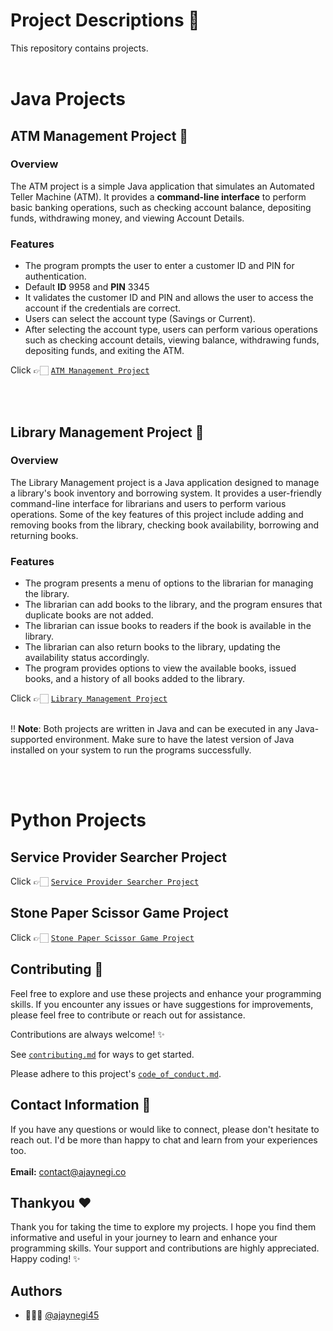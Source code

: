 # Project Descriptions 📂
This repository contains projects.
<br><br>

# Java Projects

## ATM Management Project 💸
### Overview

The ATM project is a simple Java application that simulates an Automated Teller Machine (ATM). It provides a **command-line interface** to perform basic banking operations, such as checking account balance, depositing funds, withdrawing money, and viewing Account Details.

### Features
- The program prompts the user to enter a customer ID and PIN for authentication.
- Default **ID** 9958 and **PIN** 3345
- It validates the customer ID and PIN and allows the user to access the account if the credentials are correct.
- Users can select the account type (Savings or Current).
- After selecting the account type, users can perform various operations such as checking account details, viewing balance, withdrawing funds, depositing funds, and exiting the ATM.

  
Click 👉🏻 [`ATM Management Project`](https://github.com/ajaynegi45/Learn-Java/tree/main/Projects/ATM%20Management)




<br>
<br>

## Library Management Project 📕
### Overview

The Library Management project is a Java application designed to manage a library's book inventory and borrowing system. It provides a user-friendly command-line interface for librarians and users to perform various operations. Some of the key features of this project include adding and removing books from the library, checking book availability, borrowing and returning books.

### Features
- The program presents a menu of options to the librarian for managing the library.
- The librarian can add books to the library, and the program ensures that duplicate books are not added.
- The librarian can issue books to readers if the book is available in the library.
- The librarian can also return books to the library, updating the availability status accordingly.
- The program provides options to view the available books, issued books, and a history of all books added to the library.
  
Click 👉🏻 [`Library Management Project`](https://github.com/ajaynegi45/Learn-Java/tree/main/Projects/Library%20Management)
<br>
<br>

‼️ **Note**: Both projects are written in Java and can be executed in any Java-supported environment. Make sure to have the latest version of Java installed on your system to run the programs successfully.

<br>
<br>

# Python Projects


## Service Provider Searcher Project
Click 👉🏻 [`Service Provider Searcher Project`](https://github.com/ajaynegi45/Learn-Java/tree/main/Projects/Library%20Management)

## Stone Paper Scissor Game Project
Click 👉🏻 [`Stone Paper Scissor Game Project`](https://github.com/ajaynegi45/Learn-Java/tree/main/Projects/Library%20Management)


## Contributing 🤗

Feel free to explore and use these projects and enhance your programming skills. If you encounter any issues or have suggestions for improvements, please feel free to contribute or reach out for assistance.

Contributions are always welcome! ✨

See [`contributing.md`](https://github.com/ajaynegi45/Learn-Java/blob/main/Projects/Library%20Management/contributing.md) for ways to get started.

Please adhere to this project's [`code_of_conduct.md`](https://github.com/ajaynegi45/Learn-Java/blob/main/Projects/Library%20Management/code_of_conduct.md).
<br>

## Contact Information 📧

If you have any questions or would like to connect, please don't hesitate to reach out. I'd be more than happy to chat and learn from your experiences too.
<br>
<br>
**Email:** contact@ajaynegi.co
<br>

## Thankyou ❤️
Thank you for taking the time to explore my projects. I hope you find them informative and useful in your journey to learn and enhance your programming skills. Your support and contributions are highly appreciated. 
Happy coding! ✨
<br>

## Authors

- 🙍🏻‍♂️ [@ajaynegi45](https://github.com/ajaynegi45)
